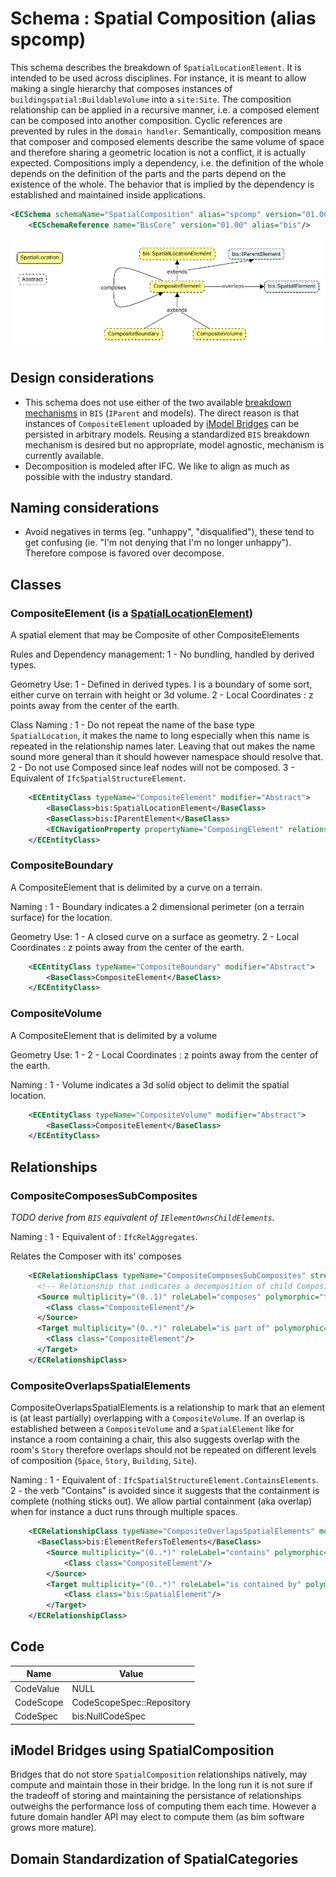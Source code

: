 # Schema : Spatial Composition (alias spcomp)

This schema describes the breakdown of `SpatialLocationElement`. It is intended to be used across disciplines. For instance, it is meant to allow making a single hierarchy that composes instances of `buildingspatial:BuildableVolume` into a `site:Site`. The composition relationship can be applied in a recursive manner, i.e. a composed element can be composed into another composition. Cyclic references are prevented by rules in the `domain handler`. Semantically, composition means that composer and composed elements describe the same volume of space and therefore sharing a geometric location is not a conflict, it is actually expected. Compositions imply a dependency, i.e. the definition of the whole depends on the definition of the parts and the parts depend on the existence of the whole. The behavior that is implied by the dependency is established and maintained inside applications.

```xml
<ECSchema schemaName="SpatialComposition" alias="spcomp" version="01.00" xmlns="http://www.bentley.com/schemas/Bentley.ECXML.3.1">
    <ECSchemaReference name="BisCore" version="01.00" alias="bis"/>
```

![SpatialComposition](./media/composite-element.png)

## Design considerations

- This schema does not use either of the two available [breakdown mechanisms](./../intro/modeling-with-bis.md) in `BIS` (`IParent` and models). The direct reason is that instances of `CompositeElement` uploaded by [iModel Bridges](../../learning/imodel-bridges.md) can be persisted in arbitrary models. Reusing a standardized `BIS` breakdown mechanism is desired but no appropriate, model agnostic, mechanism is currently available.
- Decomposition is modeled after IFC. We like to align as much as possible with the industry standard.

## Naming considerations

- Avoid negatives in terms (eg. "unhappy", "disqualified"), these tend to get confusing (ie. "I'm not denying that I'm no longer unhappy"). Therefore compose is favored over decompose.

## Classes

### CompositeElement (is a [SpatialLocationElement]())

A spatial element that may be Composite of other CompositeElements

Rules and Dependency management:
1 - No bundling, handled by derived types.

Geometry Use:
1 - Defined in derived types. I is a boundary of some sort, either curve on terrain with height or 3d volume.
2 - Local Coordinates : z points away from the center of the earth.

Class Naming :
1 - Do not repeat the name of the base type `SpatialLocation`, it makes the name to long especially when this name is repeated in the relationship names later. Leaving that out makes the name sound more general than it should however namespace should resolve that.
2 - Do not use Composed since leaf nodes will not be composed.
3 - Equivalent of `IfcSpatialStructureElement`.

```xml
    <ECEntityClass typeName="CompositeElement" modifier="Abstract">
        <BaseClass>bis:SpatialLocationElement</BaseClass>
        <BaseClass>bis:IParentElement</BaseClass>
        <ECNavigationProperty propertyName="ComposingElement" relationshipName="CompositeComposesSubComposites" direction="Backward" description="The Composite Element" />
    </ECEntityClass>
```

### CompositeBoundary

A CompositeElement that is delimited by a curve on a terrain.

Naming :
1 - Boundary indicates a 2 dimensional perimeter (on a terrain surface) for the location.

Geometry Use:
1 - A closed curve on a surface as geometry.
2 - Local Coordinates : z points away from the center of the earth.

```xml
    <ECEntityClass typeName="CompositeBoundary" modifier="Abstract">
        <BaseClass>CompositeElement</BaseClass>
    </ECEntityClass>
```

### CompositeVolume

A CompositeElement that is delimited by a volume

Geometry Use:
1 -
2 - Local Coordinates : z points away from the center of the earth.

Naming :
1 - Volume indicates a 3d solid object to delimit the spatial location.

```xml
    <ECEntityClass typeName="CompositeVolume" modifier="Abstract">
        <BaseClass>CompositeElement</BaseClass>
    </ECEntityClass>
```

## Relationships

### CompositeComposesSubComposites

*TODO derive from `BIS` equivalent of `IElementOwnsChildElements`.*

Naming :
1 - Equivalent of : `IfcRelAggregates`.

Relates the Composer with its' composes

```xml
    <ECRelationshipClass typeName="CompositeComposesSubComposites" strength="embedding" modifier="None">
      <!-- Relationship that indicates a decomposition of child CompositeElement -->
      <Source multiplicity="(0..1)" roleLabel="composes" polymorphic="true">
        <Class class="CompositeElement"/>
      </Source>
      <Target multiplicity="(0..*)" roleLabel="is part of" polymorphic="true">
        <Class class="CompositeElement"/>
      </Target>
    </ECRelationshipClass>
```

### CompositeOverlapsSpatialElements

CompositeOverlapsSpatialElements is a relationship to mark that an element is (at least partially) overlapping with a `CompositeVolume`. If an overlap is established between a `CompositeVolume` and a `SpatialElement` like for instance a room containing a chair, this also suggests overlap with the room's `Story` therefore overlaps should not be repeated on different levels of composition (`Space`, `Story`, `Building`, `Site`).

Naming :
1 - Equivalent of : `IfcSpatialStructureElement.ContainsElements`.
2 - the verb "Contains" is avoided since it suggests that the containment is complete (nothing sticks out). We allow partial containment (aka overlap) when for instance a duct runs through multiple spaces.

```xml
    <ECRelationshipClass typeName="CompositeOverlapsSpatialElements" modifier="None" strength="referencing">
      <BaseClass>bis:ElementRefersToElements</BaseClass>
        <Source multiplicity="(0..*)" roleLabel="contains" polymorphic="true">
            <Class class="CompositeElement"/>
        </Source>
        <Target multiplicity="(0..*)" roleLabel="is contained by" polymorphic="true">
            <Class class="bis:SpatialElement"/>
        </Target>
    </ECRelationshipClass>
```

## Code

Name|Value
--|--
CodeValue|NULL
CodeScope|CodeScopeSpec::Repository
CodeSpec|bis:NullCodeSpec

## iModel Bridges using SpatialComposition

Bridges that do not store `SpatialComposition` relationships natively, may compute and maintain those in their bridge. In the long run it is not sure if the tradeoff of storing and maintaining the persistance of relationships outweighs the performance loss of computing them each time. However a future domain handler API may elect to compute them (as bim software grows more mature).

## Domain Standardization of SpatialCategories
